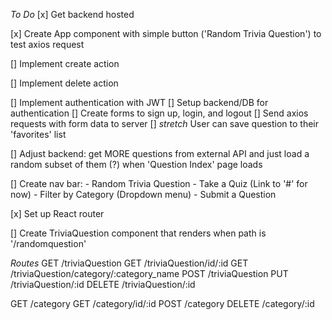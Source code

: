 *To Do*
[x] Get backend hosted

[x] Create App component with simple button ('Random Trivia Question') to test axios request

[] Implement create action

[] Implement delete action

[] Implement authentication with JWT 
    [] Setup backend/DB for authentication
    [] Create forms to sign up, login, and logout
    [] Send axios requests with form data to server
    [] *stretch* User can save question to their 'favorites' list

[] Adjust backend: get MORE questions from external API and just load a random subset of them (?) when 'Question Index' page loads

[] Create nav bar: 
    - Random Trivia Question
    - Take a Quiz (Link to '#' for now)
    - Filter by Category (Dropdown menu)
    - Submit a Question

[x] Set up React router

[] Create TriviaQuestion component that renders when path is '/randomquestion'

*Routes*
GET /triviaQuestion
GET /triviaQuestion/id/:id
GET /triviaQuestion/category/:category_name
POST /triviaQuestion
PUT /triviaQuestion/:id
DELETE /triviaQuestion/:id

GET /category
GET /category/id/:id 
POST /category
DELETE /category/:id
